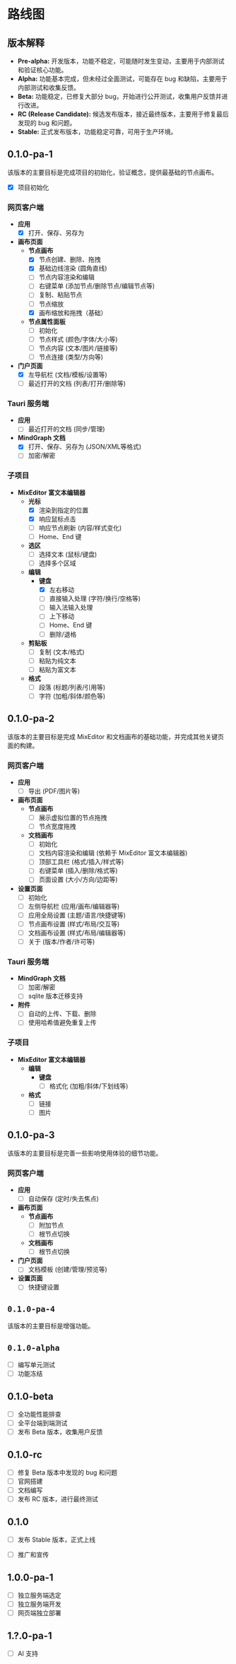 # 路线图

## 版本解释

* **Pre-alpha:** 开发版本，功能不稳定，可能随时发生变动，主要用于内部测试和验证核心功能。
* **Alpha:**  功能基本完成，但未经过全面测试，可能存在 bug 和缺陷，主要用于内部测试和收集反馈。
* **Beta:** 功能稳定，已修复大部分 bug，开始进行公开测试，收集用户反馈并进行改进。
* **RC (Release Candidate):** 候选发布版本，接近最终版本，主要用于修复最后发现的 bug 和问题。
* **Stable:** 正式发布版本，功能稳定可靠，可用于生产环境。


## 0.1.0-pa-1
该版本的主要目标是完成项目的初始化，验证概念，提供最基础的节点画布。

- [x] 项目初始化

### 网页客户端
- **应用**
  - [x] 打开、保存、另存为
- **画布页面**
  - **节点画布**
    - [x] 节点创建、删除、拖拽
    - [x] 基础边线渲染 (圆角直线)
    - [ ] 节点内容渲染和编辑
    - [ ] 右键菜单 (添加节点/删除节点/编辑节点等)
    - [ ] 复制、粘贴节点
    - [ ] 节点缩放
    - [x] 画布缩放和拖拽（基础）
  - **节点属性面板**
    - [ ] 初始化
    - [ ] 节点样式 (颜色/字体/大小等)
    - [ ] 节点内容 (文本/图片/链接等)
    - [ ] 节点连接 (类型/方向等)
- **门户页面**
  - [x] 左导航栏 (文档/模板/设置等)
  - [ ] 最近打开的文档 (列表/打开/删除等)

### Tauri 服务端
- **应用**
  - [ ] 最近打开的文档 (同步/管理)
- **MindGraph 文档**
  - [x] 打开、保存、另存为 (JSON/XML等格式)
  - [ ] 加密/解密

### 子项目
- **MixEditor 富文本编辑器**
  - **光标**
    - [x] 渲染到指定的位置
    - [x] 响应鼠标点击
    - [ ] 响应节点刷新 (内容/样式变化)
    - [ ] Home、End 键
  - **选区**
    - [ ] 选择文本 (鼠标/键盘)
    - [ ] 选择多个区域
  - **编辑**
    - **键盘**
      - [x] 左右移动
      - [ ] 直接输入处理 (字符/换行/空格等)
      - [ ] 输入法输入处理
      - [ ] 上下移动
      - [ ] Home、End 键
      - [ ] 删除/退格
  - **剪贴板**
    - [ ] 复制 (文本/格式)
    - [ ] 粘贴为纯文本
    - [ ] 粘贴为富文本
  - **格式**
    - [ ] 段落 (标题/列表/引用等)
    - [ ] 字符 (加粗/斜体/颜色等)

## 0.1.0-pa-2
该版本的主要目标是完成 MixEditor 和文档画布的基础功能，并完成其他关键页面的构建。
### 网页客户端
- **应用**
  - [ ] 导出 (PDF/图片等)
- **画布页面**
  - **节点画布**
    - [ ] 展示虚拟位置的节点拖拽
    - [ ] 节点宽度拖拽
  - **文档画布**
    - [ ] 初始化
    - [ ] 文档内容渲染和编辑 (依赖于 MixEditor 富文本编辑器)
    - [ ] 顶部工具栏 (格式/插入/样式等)
    - [ ] 右键菜单 (插入/删除/格式等)
    - [ ] 页面设置 (大小/方向/边距等)
- **设置页面**
  - [ ] 初始化
  - [ ] 左侧导航栏 (应用/画布/编辑器等)
  - [ ] 应用全局设置 (主题/语言/快捷键等)
  - [ ] 节点画布设置 (样式/布局/交互等)
  - [ ] 文档画布设置 (样式/布局/编辑器等)
  - [ ] 关于 (版本/作者/许可等)
### Tauri 服务端
- **MindGraph 文档**
  - [ ] 加密/解密
  - [ ] sqlite 版本迁移支持
- **附件**
  - [ ] 自动的上传、下载、删除
  - [ ] 使用哈希值避免重复上传
### 子项目
- **MixEditor 富文本编辑器**
  - **编辑**
      - **键盘**
        - [ ] 格式化 (加粗/斜体/下划线等)
  - **格式**
    - [ ] 链接
    - [ ] 图片

## 0.1.0-pa-3
该版本的主要目标是完善一些影响使用体验的细节功能。
### 网页客户端
- **应用**
  - [ ] 自动保存 (定时/失去焦点)
- **画布页面**
  - **节点画布**
    - [ ] 附加节点
    - [ ] 根节点切换
  - **文档画布**
    - [ ] 根节点切换
- **门户页面**
  - [ ] 文档模板 (创建/管理/预览等)

- **设置页面**
  - [ ] 快捷键设置

## `0.1.0-pa-4`
该版本的主要目标是增强功能。

## `0.1.0-alpha`
- [ ] 编写单元测试
- [ ] 功能冻结

## 0.1.0-beta
- [ ] 全功能性能排查
- [ ] 全平台端到端测试
- [ ] 发布 Beta 版本，收集用户反馈

## 0.1.0-rc

- [ ] 修复 Beta 版本中发现的 bug 和问题
- [ ] 官网搭建
- [ ] 文档编写
- [ ] 发布 RC 版本，进行最终测试

## 0.1.0
- [ ] 发布 Stable 版本，正式上线
- [ ] 推广和宣传


## 1.0.0-pa-1
- [ ] 独立服务端选定
- [ ] 独立服务端开发
- [ ] 网页端独立部署

## 1.?.0-pa-1
- [ ] AI 支持
